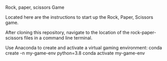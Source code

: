 Rock, paper, scissors Game

Located here are the instructions to start up the Rock, Paper, Scissors game.

After cloning this repository, navigate to the location of the rock-paper-scissors files in a command line terminal.

Use Anaconda to create and activate a virtual gaming environment:
  conda create -n my-game-env python=3.8
  conda activate my-game-env
